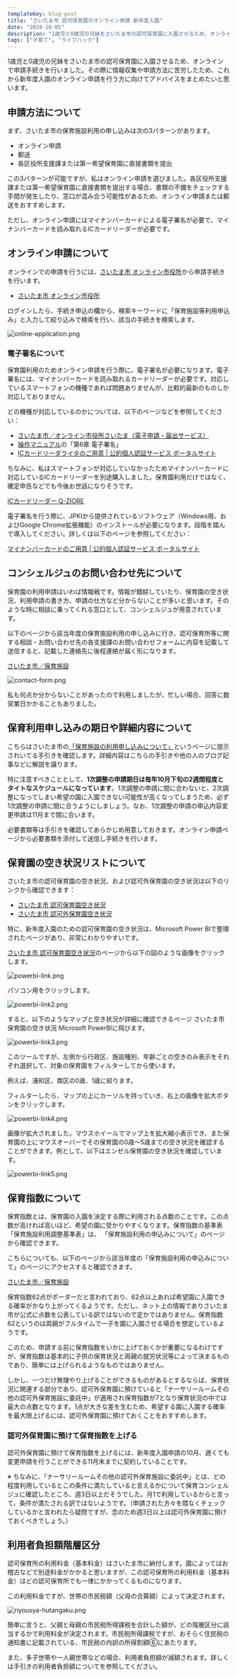 ```yaml
---
templateKey: blog-post
title: "さいたま市 認可保育園のオンライン申請 新年度入園"
date: "2024-10-05"
description: "1歳児と0歳児の兄妹をさいたま市の認可保育園に入園させるため、オンラインで申請手続きを行いました。その際に情報収集や申請方法に苦労したため、これから新年度入園のオンライン申請を行う方に向けてアドバイスをまとめたいと思います。"
tags: ["子育て", "ライフハック"]
---
```


1歳児と0歳児の兄妹をさいたま市の認可保育園に入園させるため、オンラインで申請手続きを行いました。その際に情報収集や申請方法に苦労したため、これから新年度入園のオンライン申請を行う方に向けてアドバイスをまとめたいと思います。

## 申請方法について

まず、さいたま市の保育施設利用の申し込みは次の3パターンがあります。

* オンライン申請
* 郵送
* 各区役所支援課または第一希望保育園に直接書類を提出

この3パターンが可能ですが、私はオンライン申請を選びました。各区役所支援課または第一希望保育園に直接書類を提出する場合、書類の不備をチェックする手間が発生したり、窓口が混み合う可能性があるため、オンライン申請または郵送をおすすめします。

ただし、オンライン申請にはマイナンバーカードによる電子署名が必要で、マイナンバーカードを読み取れるICカードリーダーが必要です。

## オンライン申請について

オンラインでの申請を行うには、[さいたま市 オンライン市役所](https://apply.e-tumo.jp/city-saitama-u/offer/offerList_initDisplay.action)から申請手続きを行います。

* [さいたま市 オンライン市役所](https://apply.e-tumo.jp/city-saitama-u/offer/offerList_initDisplay.action)

ログインしたら、手続き申込の欄から、検索キーワードに「保育施設等利用申込み」と入力して絞り込みで検索を行い、該当の手続きを検索します。

![online-application.png](./online-application.png)

### 電子署名について

保育園利用のためオンライン申請を行う際に、電子署名が必要になります。電子署名には、マイナンバーカードを読み取れるカードリーダーが必要です。対応しているスマートフォンの機種であれば問題ありませんが、比較的最新のものしか対応しておりません。

どの機種が対応しているのかについては、以下のページなどを参照してください：

* [さいたま市／オンライン市役所さいたま（電子申請・届出サービス）](https://www.city.saitama.lg.jp/001/915/017/p011055.html)
* [操作マニュアル](https://apply.e-tumo.jp/help/PREFST/index.htm)の「第6章 電子署名」
* [ICカードリーダライタのご用意 | 公的個人認証サービス ポータルサイト](https://www.jpki.go.jp/prepare/reader_writer.html)

ちなみに、私はスマートフォンが対応していなかったためマイナンバーカードに対応しているICカードリーダーを別途購入しました。保育園利用だけではなく、確定申告などでも今後お世話になりそうです。

[ICカードリーダー Q-ZIORE](https://amzn.to/3YcJuRM)

電子署名を行う際に、JPKIから提供されているソフトウェア（Windows用、およびGoogle Chrome拡張機能）のインストールが必要になります。段階を踏んで導入してください。詳しくは以下のページを参照してください：

[マイナンバーカードのご用意 | 公的個人認証サービス ポータルサイト](https://www.jpki.go.jp/prepare/juki.html)

## コンシェルジュのお問い合わせ先について

保育園の利用申請はいわば情報戦です。情報が錯綜していたり、保育園の空き状況、利用申請の書き方、申請の仕方など分からないことが多いと思います。そのような時に相談に乗ってくれる窓口として、コンシェルジュが用意されています。

以下のページから該当年度の保育施設利用の申し込みに行き、認可保育所等に関する相談・お問い合わせ先の各支援課のお問い合わせフォームに内容を記載して送信すると、記載した連絡先に後程連絡が届く形になります。

[さいたま市／保育施設](https://www.city.saitama.lg.jp/003/001/015/001/index.html)

![contact-form.png](./contact-form.png)

私も何点か分からないことがあったので利用しましたが、忙しい場合、回答に数営業日かかることもありました。

## 保育利用申し込みの期日や詳細内容について

こちらはさいたま市の[「保育施設の利用申し込みについて」](https://www.city.saitama.lg.jp/003/001/015/001/index.html)というページに提示されいてる手引きを確認します。詳細内容はこちらの手引きや他の人のブログ記事などに解説を譲ります。

特に注意すべきこととして、**1次調整の申請期日は毎年10月下旬の2週間程度とタイトなスケジュールになっています**。1次調整の申請に間に合わないと、2次調整になってしまい希望の園に入園できない可能性が高くなってしまうため、必ず1次調整の申請に間に合うようにしましょう。なお、1次調整の申請の申込内容変更申請は11月まで間に合います。

必要書類等は手引きを確認してあらかじめ用意しておきます。オンライン申請ページから必要書類を添付して送信し手続きを行います。

## 保育園の空き状況リストについて

さいたま市の認可保育園の空き状況、および認可外保育園の空き状況は以下のリンクから確認できます：
* [さいたま市 認可保育園空き状況](https://www.city.saitama.lg.jp/003/001/015/001/p097822.html)
* [さいたま市 認可外保育園空き状況](https://www.city.saitama.lg.jp/kosodate/shiritai/category8/p105052.html)

特に、新年度入園のための認可保育園の空き状況は、Microsoft Power BIで整理されたページがあり、非常にわかりやすいです。

[さいたま市 認可保育園空き状況](https://www.city.saitama.lg.jp/003/001/015/001/p097822.html)のページから以下の図のような画像をクリックします。

![powerbi-link.png](./powerbi-link.png)

パソコン用をクリックします。

![powerbi-link2.png](./powerbi-link2.png)

すると、以下のようなマップと空き状況が詳細に確認できるページ さいたま市保育園の空き状況 Microsoft PowerBIに飛びます。

![powerbi-link3.png](./powerbi-link3.png)

このツールですが、左側から行政区、施設種別、年齢ごとの空きのみ表示をそれぞれ選択して、対象の保育園をフィルターしてから使います。

例えば、浦和区、南区の0歳、1歳に絞ります。

フィルターしたら、マップの上にカーソルを持っていき、右上の画像を拡大ボタンをクリックします。

![powerbi-link4.png](./powerbi-link4.png)

画像が拡大されました。マウスホイールでマップ上を拡大縮小表示でき、また保育園の上にマウスオーバーでその保育園の0歳～5歳までの空き状況を確認することができます。例として、以下はエンゼル保育園の空き状況を確認しています。

![powerbi-link5.png](./powerbi-link5.png)

## 保育指数について

保育指数とは、保育園の入園を決定する際に利用される点数のことです。この点数が高ければ高いほど、希望の園に受かりやすくなります。保育指数の基準表「保育施設利用調整基準表」は、
「保育施設利用の申込みについて」のページから確認できます。

こちらについても、以下のページから該当年度の「保育施設利用の申込みについて」のページにアクセスすると確認できます。

[さいたま市／保育施設](https://www.city.saitama.lg.jp/003/001/015/001/index.html)

保育指数62点がボーダーだと言われており、62点以上あれば希望園に入園できる確率がかなり上がってくるようです。ただし、ネット上の情報でありさいたま市が公式に点数を公表している訳ではないので定かではありません。保育指数62というのは両親がフルタイムで一子を園に入園させる場合を想定しているようです。

このため、申請する前に保育指数をいかに上げておくかが重要になるわけですが、保育指数は基本的に子供の保育状況と両親の就労状況等によって決まるものであり、簡単には上げられるようなものではありません。

しかし、一つだけ無理やり上げることができるものがあるとするならば、保育状況に関連する部分であり、認可外保育園に預けていると「ナーサリールームその他の認可外保育施設に委託中」が適用され保育指数が7となり保育状況の中では最大の点数となります。1点が大きな差を生むため、希望する園に入園する確率を最大限上げるには、認可外保育園に預けておくことをおすすめします。

### 認可外保育園に預けて保育指数を上げる

認可外保育園に預けて保育指数を上げるには、新年度入園申請の10月、遅くても変更申請を行うことができる11月末までに契約していることです。

※ ちなみに、「ナーサリールームその他の認可外保育施設に委託中」とは、どの程度利用しているとこの条件に満たしていると言えるかについて保育コンシェルジュに確認したところ、週3日以上だそうでした。月1で利用しているからと言って、条件が満たされる訳ではないようです。（申請された方々を隈なくチェックしているかと言われたら疑問ですが、念のため週3日以上は認可外保育園に預けておくべきでしょう。）

## 利用者負担額階層区分

認可保育所の利用料金（基本料金）はさいたま市に納付します。園によってはお稽古などで別途料金がかかると思いますが、この認可保育所の利用料金（基本料金）はどの認可保育所でも一律にかかってくるものになります。

この利用料金ですが、世帯の市民税額（父母の合算額）によって決定されます。

![riyousya-hutangaku.png](./riyousya-hutangaku.png)

簡単に言うと、父親と母親の市民税所得課税を合計した額が、どの階層区分に該当するかで利用料金が決定されます。市民税所得課税ですが、おそらく住民税の通知書に記載されている、市民税の内訳の所得割額⑥にあたります。

また、多子世帯や一人親世帯などの場合、利用者負担額が減額されます。詳しくは手引きの利用者負担額についてを参照してください。